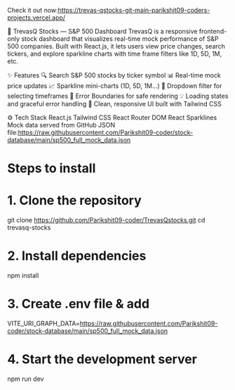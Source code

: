 
Check it out now:https://trevas-qstocks-git-main-parikshit09-coders-projects.vercel.app/

🧠 TrevasQ Stocks — S&P 500 Dashboard
TrevasQ is a responsive frontend-only stock dashboard that visualizes real-time mock performance of S&P 500 companies. Built with React.js, it lets users view price changes, search tickers, and explore sparkline charts with time frame filters like 1D, 5D, 1M, etc.

✨ Features
🔍 Search S&P 500 stocks by ticker symbol
📊 Real-time mock price updates
📈 Sparkline mini-charts (1D, 5D, 1M...)
📌 Dropdown filter for selecting timeframes
🧪 Error Boundaries for safe rendering
💡 Loading states and graceful error handling
🎯 Clean, responsive UI built with Tailwind CSS

⚙️ Tech Stack
    React.js
    Tailwind CSS
    React Router DOM
    React Sparklines
    Mock data served from GitHub JSON file:https://raw.githubusercontent.com/Parikshit09-coder/stock-database/main/sp500_full_mock_data.json

# Steps to install
# 1. Clone the repository
git clone https://github.com/Parikshit09-coder/TrevasQstocks.git
cd trevasq-stocks

# 2. Install dependencies
npm install

# 3. Create .env file & add
VITE_URI_GRAPH_DATA=https://raw.githubusercontent.com/Parikshit09-coder/stock-database/main/sp500_full_mock_data.json

# 4. Start the development server
npm run dev

